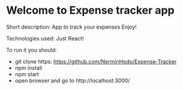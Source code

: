 # Welcome to Expense tracker app

Short description:
App to track your expenses
Enjoy!

Technologies used:
Just React!

To run it you should:

 - git clone https: https://github.com/NerminHodo/Expense-Tracker
 - npm install
 - npm start
 - open browser and go to http://localhost:3000/


